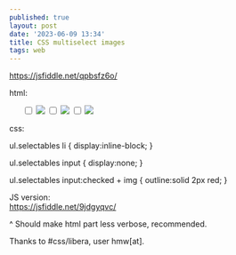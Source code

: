 ```yaml
---
published: true
layout: post
date: '2023-06-09 13:34'
title: CSS multiselect images
tags: web 
---
```

<https://jsfiddle.net/qpbsfz6o/>

html: 

  <ul class="selectables">
    <label>
      <input type="checkbox">
      <img src="//dummyimage.com/100x100">
    </label>
    <label>
      <input type="checkbox">
      <img src="//dummyimage.com/100x100">
    </label>
    <label>
      <input type="checkbox">
      <img src="//dummyimage.com/100x100">
    </label>
  </ul>

css:

  ul.selectables li {
    display:inline-block;
  }

  ul.selectables input {
    display:none;
  }

  ul.selectables input:checked + img {
    outline:solid 2px red;
  }

JS version:  
<https://jsfiddle.net/9jdgyqvc/>

^ Should make html part less verbose, recommended.

Thanks to #css/libera, user hmw[at].